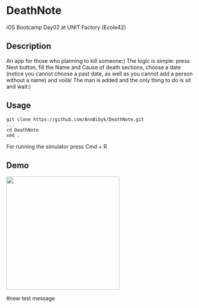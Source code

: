 # DeathNote
iOS Bootcamp Day02 at UNIT Factory (Ecole42)

## Description

An app for those who planning to kill someone:) The logic is simple: press Next button, fill the Name and Cause of death sections, choose a date (notice you cannot choose a past date, as well as you cannot add a person without a name) and voilà! 
The man is added and the only thing to do is sit and wait:)

## Usage

```
git clone https://github.com/AnnBibyk/DeathNote.git
...
cd DeathNote
xed .
```

For running the simulator press Cmd + R

## Demo

<img src="https://media.giphy.com/media/21RwjhOOkfenUGteQz/source.gif" width="300">


#new test message
